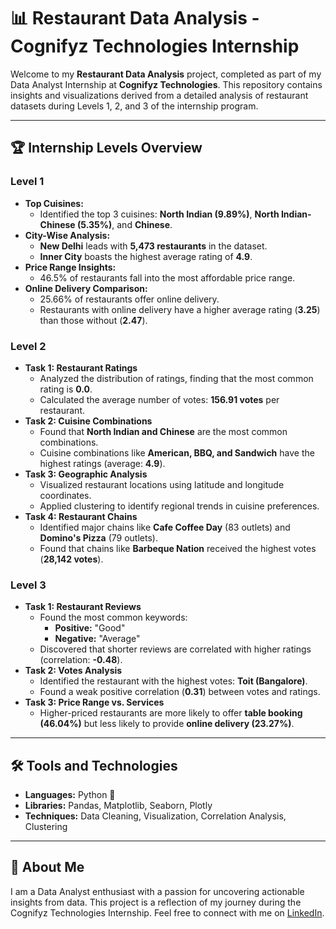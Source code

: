 # 📊 Restaurant Data Analysis - Cognifyz Technologies Internship

Welcome to my **Restaurant Data Analysis** project, completed as part of my Data Analyst Internship at **Cognifyz Technologies**. This repository contains insights and visualizations derived from a detailed analysis of restaurant datasets during Levels 1, 2, and 3 of the internship program.

---

## 🏆 Internship Levels Overview

### **Level 1**
- **Top Cuisines:**
  - Identified the top 3 cuisines: **North Indian (9.89%)**, **North Indian-Chinese (5.35%)**, and **Chinese**.
- **City-Wise Analysis:**
  - **New Delhi** leads with **5,473 restaurants** in the dataset.
  - **Inner City** boasts the highest average rating of **4.9**.
- **Price Range Insights:**
  - 46.5% of restaurants fall into the most affordable price range.
- **Online Delivery Comparison:**
  - 25.66% of restaurants offer online delivery.
  - Restaurants with online delivery have a higher average rating (**3.25**) than those without (**2.47**).

### **Level 2**
- **Task 1: Restaurant Ratings**
  - Analyzed the distribution of ratings, finding that the most common rating is **0.0**.
  - Calculated the average number of votes: **156.91 votes** per restaurant.
- **Task 2: Cuisine Combinations**
  - Found that **North Indian and Chinese** are the most common combinations.
  - Cuisine combinations like **American, BBQ, and Sandwich** have the highest ratings (average: **4.9**).
- **Task 3: Geographic Analysis**
  - Visualized restaurant locations using latitude and longitude coordinates.
  - Applied clustering to identify regional trends in cuisine preferences.
- **Task 4: Restaurant Chains**
  - Identified major chains like **Cafe Coffee Day** (83 outlets) and **Domino's Pizza** (79 outlets).
  - Found that chains like **Barbeque Nation** received the highest votes (**28,142 votes**).

### **Level 3**
- **Task 1: Restaurant Reviews**
  - Found the most common keywords:  
    - **Positive:** "Good"  
    - **Negative:** "Average"  
  - Discovered that shorter reviews are correlated with higher ratings (correlation: **-0.48**).
- **Task 2: Votes Analysis**
  - Identified the restaurant with the highest votes: **Toit (Bangalore)**.
  - Found a weak positive correlation (**0.31**) between votes and ratings.
- **Task 3: Price Range vs. Services**
  - Higher-priced restaurants are more likely to offer **table booking (46.04%)** but less likely to provide **online delivery (23.27%)**.

---

## 🛠️ Tools and Technologies
- **Languages:** Python 🐍  
- **Libraries:** Pandas, Matplotlib, Seaborn, Plotly  
- **Techniques:** Data Cleaning, Visualization, Correlation Analysis, Clustering  

---

## 🚀 About Me
I am a Data Analyst enthusiast with a passion for uncovering actionable insights from data. This project is a reflection of my journey during the Cognifyz Technologies Internship. Feel free to connect with me on [LinkedIn](https://linkedin.com/in/debabrata-palit).
